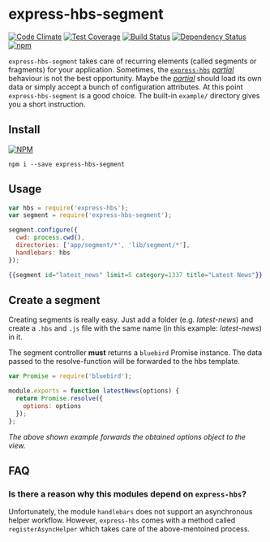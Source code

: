 express-hbs-segment
===================
[![Code Climate](https://codeclimate.com/github/MrBoolean/express-hbs-segment/badges/gpa.svg)](https://codeclimate.com/github/MrBoolean/express-hbs-segment) [![Test Coverage](https://codeclimate.com/github/MrBoolean/express-hbs-segment/badges/coverage.svg)](https://codeclimate.com/github/MrBoolean/express-hbs-segment) [![Build Status](https://travis-ci.org/MrBoolean/express-hbs-segment.svg?branch=master)](https://travis-ci.org/MrBoolean/express-hbs-segment) [![Dependency Status](https://gemnasium.com/MrBoolean/express-hbs-segment.svg)](https://gemnasium.com/MrBoolean/express-hbs-segment) [![npm](https://img.shields.io/npm/v/express-hbs-segment.svg)](https://npmjs.org/express-hbs-segment)

`express-hbs-segment` takes care of recurring elements (called segments or fragments) for your application. Sometimes, the [`express-hbs`](https://github.com/barc/express-hbs) [_partial_](http://handlebarsjs.com/partials.html) behaviour is not the best opportunity. Maybe the [_partial_](http://handlebarsjs.com/partials.html) should load its own data or simply accept a bunch of configuration attributes. At this point `express-hbs-segment` is a good choice. The built-in `example/` directory gives you a short instruction.

## Install
[![NPM](https://nodei.co/npm/express-hbs-segment.png?downloads=true)](https://nodei.co/npm/eexpress-hbs-segment/)

```
npm i --save express-hbs-segment
```

## Usage
```javascript
var hbs = require('express-hbs');
var segment = require('express-hbs-segment');

segment.configure({
  cwd: process.cwd(),
  directories: ['app/segment/*', 'lib/segment/*'],
  handlebars: hbs
});
```

```handlebars
{{segment id="latest_news" limit=5 category=1337 title="Latest News"}}
```

## Create a segment
Creating segments is really easy. Just add a folder (e.g. _latest-news_) and create a `.hbs` and `.js` file with the same name (in this example: _latest-news_) in it.

The segment controller **must** returns a `bluebird` Promise instance. The data passed to the resolve-function will be forwarded to the hbs template.

```javascript
var Promise = require('bluebird');

module.exports = function latestNews(options) {
  return Promise.resolve({
    options: options
  });
};
```

_The above shown example forwards the obtained options object to the view._

## FAQ
### Is there a reason why this modules depend on `express-hbs`?
Unfortunately, the module `handlebars` does not support an asynchronous helper workflow. However, `express-hbs` comes with a method called `registerAsyncHelper` which takes care of the above-mentoined process.